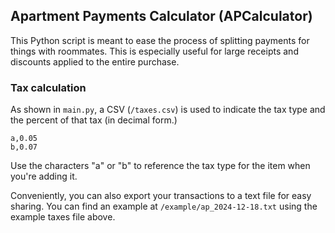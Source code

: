 ## Apartment Payments Calculator (APCalculator)

This Python script is meant to ease the process of splitting payments for things with roommates. This is especially useful for large receipts and discounts applied to the entire purchase.

### Tax calculation

As shown in `main.py`, a CSV (`/taxes.csv`) is used to indicate the tax type and the percent of that tax (in decimal form.)

```csv
a,0.05
b,0.07
```

Use the characters "a" or "b" to reference the tax type for the item when you're adding it.

Conveniently, you can also export your transactions to a text file for easy sharing. You can find an example at `/example/ap_2024-12-18.txt` using the example taxes file above.